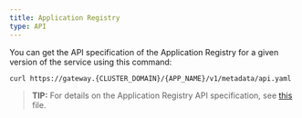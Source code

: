 ```yaml
---
title: Application Registry
type: API
---
```


You can get the API specification of the Application Registry for a given version of the service using this command:

```bash
curl https://gateway.{CLUSTER_DOMAIN}/{APP_NAME}/v1/metadata/api.yaml
```

>**TIP:** For details on the Application Registry API specification, see [this](./assets/metadataapi.yaml) file.

